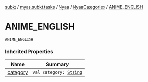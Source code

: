 [subkt](../../../index.md) / [myaa.subkt.tasks](../../index.md) / [Nyaa](../index.md) / [NyaaCategories](index.md) / [ANIME_ENGLISH](./-a-n-i-m-e_-e-n-g-l-i-s-h.md)

# ANIME_ENGLISH

`ANIME_ENGLISH`

### Inherited Properties

| Name | Summary |
|---|---|
| [category](category.md) | `val category: `[`String`](https://kotlinlang.org/api/latest/jvm/stdlib/kotlin/-string/index.html) |

